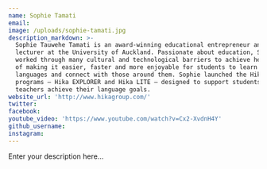 ```yaml
---
name: Sophie Tamati
email:
image: /uploads/sophie-tamati.jpg
description_markdown: >-
  Sophie Tauwehe Tamati is an award-winning educational entrepreneur and senior
  lecturer at the University of Auckland. Passionate about education, Sophie
  worked through many cultural and technological barriers to achieve her dream
  of making it easier, faster and more enjoyable for students to learn other
  languages and connect with those around them. Sophie launched the Hika
  programs – Hika EXPLORER and Hika LITE – designed to support students and
  teachers achieve their language goals.
website_url: 'http://www.hikagroup.com/'
twitter:
facebook:
youtube_video: 'https://www.youtube.com/watch?v=Cx2-XvdnH4Y'
github_username:
instagram:
---
```


Enter your description here...
